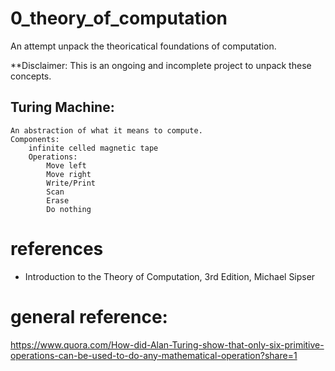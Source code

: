 # 0_theory_of_computation
An attempt unpack the theoricatical foundations of computation. 

**Disclaimer: This is an ongoing and incomplete project to unpack these concepts.

## Turing Machine:
    An abstraction of what it means to compute.
    Components:
        infinite celled magnetic tape
        Operations:
            Move left
            Move right
            Write/Print 
            Scan 
            Erase
            Do nothing
# references
* Introduction to the Theory of Computation, 3rd Edition, Michael Sipser

# general reference:
https://www.quora.com/How-did-Alan-Turing-show-that-only-six-primitive-operations-can-be-used-to-do-any-mathematical-operation?share=1
